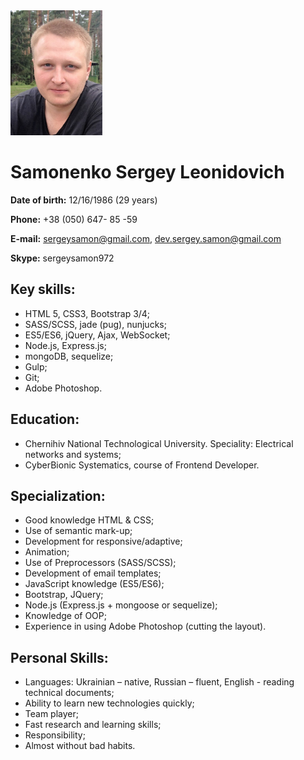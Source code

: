 <img height='200' src="https://github.com/sergeysamon/cv/blob/master/hT9jod8dJ7M.jpg">

# Samonenko Sergey Leonidovich

**Date of birth:** 12/16/1986 (29 years)

**Phone:** +38 (050) 647- 85 -59

**E-mail:** [sergeysamon@gmail.com](sergeysamon@gmail.com), [dev.sergey.samon@gmail.com](dev.sergey.samon@gmail.com)

**Skype:** sergeysamon972

## Key skills:
* HTML 5, CSS3, Bootstrap 3/4;
* SASS/SCSS, jade (pug), nunjucks;
* ES5/ES6, jQuery, Ajax, WebSocket;
* Node.js, Express.js;
* mongoDB, sequelize;
* Gulp;
* Git;
* Adobe Photoshop.

## Education:
* Chernihiv National Technological University. Speciality: Electrical networks and systems;
* CyberBionic Systematics, course of Frontend Developer.

## Specialization:
* Good knowledge HTML & CSS;
* Use of semantic mark-up;
* Development for responsive/adaptive;
* Animation;
* Use of Preprocessors (SASS/SCSS);
* Development of email templates;
* JavaScript knowledge (ES5/ES6);
* Bootstrap, JQuery;
* Node.js (Express.js + mongoose or sequelize);
* Knowledge of OOP;
* Experience in using Adobe Photoshop (cutting the layout).

## Personal Skills:
* Languages: Ukrainian – native, Russian – fluent, English -  reading technical documents;
* Ability to learn new technologies quickly;
* Team player;
* Fast research and learning skills;
* Responsibility;
* Almost without bad habits.
